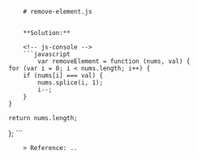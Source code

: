 
        # remove-element.js
        
        
        **Solution:**
        
        <!-- js-console -->
        ```javascript
            var removeElement = function (nums, val) {
    for (var i = 0; i < nums.length; i++) {
        if (nums[i] === val) {
            nums.splice(i, 1);
            i--;
        }
    }

    return nums.length;
};
        ```
        
        > Reference: ..
        
        